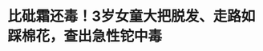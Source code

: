 <!DOCTYPE html>
<html lang="zh-CN">

<head>
    
<title>比砒霜还毒！3岁女童大把脱发、走路如踩棉花，查出急性铊中毒_腾讯新闻</title>
<meta name="keywords" content="铊中毒,脱发,中毒,砒霜,女童,湖南省职业病防治院,孩子,湖南">
<meta name="description" content="近日，刘女士3岁的女儿因不明原因眼神呆滞，无法正常行走。“孩子这一个月突然跳不起来，走路像踩棉花，头发大把大把掉……”刘女士描述。△女孩大把脱发当地医院怀疑孩子中毒，于是转诊至湖南省职业病防治院（南华大学附属职业病防治院）。经检测，血铊、尿铊值均远超标，确诊为急性铊中毒。湖南省职业病防治院中毒医学科...">
<meta name="author" content="腾讯网">
<meta name="copyright" content="Copyright 1998 - 2025 Tencent. All Rights Reserved">
<meta property="og:type" content="news" />

<meta property="og:title" content="比砒霜还毒！3岁女童大把脱发、走路如踩棉花，查出急性铊中毒_腾讯新闻" />
<meta property="og:description" content="近日，刘女士3岁的女儿因不明原因眼神呆滞，无法正常行走。“孩子这一个月突然跳不起来，走路像踩棉花，头发大把大把掉……”刘女士描述。△女孩大把脱发当地医院怀疑孩子中毒，于是转诊至湖南省职业病防治院（南华大学附属职业病防治院）。经检测，血铊、尿铊值均远超标，确诊为急性铊中毒。湖南省职业病防治院中毒医学科..." />
<meta property="og:url" content="https://news.qq.com/rain/a/20250508A07YIT00" />
<meta property="og:image" content="https://inews.gtimg.com/news_ls/OhR_v36thU5wvd4csMbzURjjVTOQ1PAdLeBUi_D-n03moAA_640330/0" />
<meta property="article:author" content="潇湘晨报" />
<meta property="article:published_time" content="2025-05-08 19:03:14" />
<meta property="category" content="health" />

<meta name="baidu-site-verification" content="jJeIJ5X7pP" />
    <meta charset="utf-8" />
<meta http-equiv="X-UA-Compatible" content="IE=Edge" />
<meta name="viewport" content="width=device-width, initial-scale=1, shrink-to-fit=no" />
<link rel="dns-prefetch" href="mat1.gtimg.com">
<link rel="dns-prefetch" href="i.news.qq.com">
<link rel="shortcut icon" href="https://mat1.gtimg.com/qqcdn/qqindex2021/favicon.ico">
<script nomodule="true" src="https://mat1.gtimg.com/qqcdn/qqindex2021/common-static/20240515201444/core3-37-1.min.js"></script>
<script>
  try {
    if (!window.IntersectionObserver) {
      var observerScript = document.createElement('script');
      observerScript.src = "https://mat1.gtimg.com/qqcdn/qqindex2021/common-static/20241024141058/intersection-observer-polyfill.js";
      document.head.appendChild(observerScript);
    }
  } catch (error) {}
</script>

<script>
  try {
    if (!Element.prototype.scrollTo) {
      var scrollScript = document.createElement('script');
      scrollScript.src = "https://mat1.gtimg.com/qqcdn/qqindex2021/common-static/20241025153001/scroll-behavior-polyfill.js";
      document.head.appendChild(scrollScript);
    }
  } catch (error) {}
</script>
<script>
  try {
    if ('scrollRestoration' in window.history) {
      window.history.scrollRestoration = 'manual';
    }
    window.isPcClient = Boolean(window.electron) && (
      window.navigator.userAgent.indexOf('pc-client') > 0 ||
      window.navigator.userAgent.indexOf('TencentNews') > 0
    );
  } catch {}
</script>
<script>
  try {
    if (window.isPcClient) {
      var bodyStyle = document.createElement('style');
      bodyStyle.innerText = 'body{ zoom: 0.95 }';
      document.head.appendChild(bodyStyle);
    }
  } catch {}
</script>
<script>
  window.DATA = {"url":"https://view.inews.qq.com/a/20250508A07YIT00","article_id":"20250508A07YIT00","article_type":"0","title":"比砒霜还毒！3岁女童大把脱发、走路如踩棉花，查出急性铊中毒","desc":"近日，刘女士3岁的女儿因不明原因眼神呆滞，无法正常行走。“孩子这一个月突然跳不起来，走路像踩棉花，头发大把大把掉……”刘女士描述。△女孩大把脱发当地医院怀疑孩子中毒，于是转诊至湖南省职业病防治院（南华大学附属职业病防治院）。经检测，血铊、尿铊值均远超标，确诊为急性铊中毒。湖南省职业病防治院中毒医学科...","iNewsRecommendLevel":1,"abstract":"近日，刘女士3岁的女儿因不明原因眼神呆滞，无法正常行走。“孩子这一个月突然跳不起来，走路像踩棉花，头发大把大把掉……”刘女士描述。△女孩大把脱发当地医院怀疑孩子中毒，于是转诊至湖南省职业病防治院（南华大学附属职业病防治院）。经检测，血铊、尿铊值均远超标，确诊为急性铊中毒。湖南省职业病防治院中毒医学科...","catalog1":"health","ad_channel_sign":"health","introduction":"","media":"潇湘晨报","media_id":"5002909","pubtime":"2025-05-08 19:03:14","comment_id":"8410311107","political":0,"cmsId":"20250508A07YIT00","cms_id":"20250508A07YIT00","closeAllAd":0,"closeAllFavorite":false,"originContent":{"directory":{"ai_list":null,"enable":2,"list":null},"text":"\u003cdiv class=\"rich_media_content\"\u003e\u003c!--NO_AD_ERROR_2--\u003e\u003c!--VIDEO_0--\u003e\u003cp type=\"desc\" style=\"color: rgb(136, 136, 136); font-size: 13px; line-height: 14px; margin-bottom: 22px; margin-top: 8px; text-align: center\"\u003e3岁女童突然脱发、眼神呆滞，查出铊中毒！专家：早发现早治疗可完全康复\u003c/p\u003e\u003cp\u003e近日，刘女士3岁的女儿因不明原因眼神呆滞，无法正常行走。“孩子这一个月突然跳不起来，走路像踩棉花，头发大把大把掉……”刘女士描述。\u003c/p\u003e\u003cp style=\"text-align: center\"\u003e\u003c!--IMG_0--\u003e\u003c/p\u003e\u003cp class=\"qqnews_image_desc\" style=\"color: #666; font-size: 14px; text-align: center\"\u003e△女孩大把脱发\u003c/p\u003e\u003cp\u003e当地医院怀疑孩子中毒，于是转诊至湖南省职业病防治院（南华大学附属职业病防治院）。经检测，血铊、尿铊值均远超标，确诊为急性铊中毒。\u003c/p\u003e\u003cp\u003e湖南省职业病防治院中毒医学科主任医师赖燕介绍，铊的元素符号是Tl，在元素周期表中与铅、汞同属“重金属家族”。1861年，英国化学家克鲁克斯通过\u003c!--SECURE_LINK_BEGIN_0--\u003e光谱仪\u003c!--SECURE_LINK_END_0--\u003e发现它时，被其翠绿色的火焰惊艳，以希腊语“θαλλός（thallos嫩芽）”命名。\u003c!--NO_AD_0--\u003e\u003c!--EOP_0--\u003e\u003c/p\u003e\u003c!--PARAGRAPH_0--\u003e\u003cp\u003e铊的物理特性是银白色金属，质地柔软如蜡，常温下暴露空气迅速氧化变灰。铊离子（Tl⁺）与人体必需的钾离子（K⁺）大小电荷相似，铊能够有效地模仿钾元素，取代身体各部位中的钾。中枢神经系统受到的影响最为显著。\u003c!--NO_AD_1--\u003e\u003c!--EOP_1--\u003e\u003c/p\u003e\u003c!--PARAGRAPH_1--\u003e\u003cp\u003e铊的成人致死量仅10～15 mg/kg，毒性高于砒霜。\u003c/p\u003e\u003cp\u003e生活中我们会接触铊吗？赖燕介绍，有这些途径会让人们接触到这一剧毒物质：误食被污染的食物或水。例如误食矿区附近的野菜（如荠菜、灰灰菜、蕨菜等容易富集铊）、被污染的井水、河水（工业废水排放可能导致铊污染）等。另外，职业或工业接触。在高温加工铊盐的生产环境中，毫无防护设备的条件下徒手作业，大量吸入含铊蒸汽。此外，人为投毒也是接触方式的一种——因其无色无味，容易被混入食物中。\u003c!--NO_AD_2--\u003e\u003c!--EOP_2--\u003e\u003c/p\u003e\u003c!--PARAGRAPH_2--\u003e\u003cp\u003e铊中毒48小时内被称为潜伏期，会有恶心、呕吐，腹胀、腹痛，便秘以及少见的腹泻，通常在摄入毒物数小时内发生，也可发生心动过速、\u003c!--VERTICAL_CARD_BEGIN_0--\u003e高血压\u003c!--VERTICAL_CARD_END_0--\u003e和胸痛。2天到2周为进展期，四肢如“万针穿刺”、肌肉无力，常被当作吉兰-巴雷综合征；突发脱发（毛囊坏死）是典型标志；手掌和足底红斑样改变，色素沉着过度伴\u003c!--VERTICAL_CARD_BEGIN_1--\u003e湿疹\u003c!--VERTICAL_CARD_END_1--\u003e样皮肤改变；部分病例发生急性肾损伤、肝毒性、贫血等。2-3周后为晚期，视神经萎缩伴视力丧失、运动障碍、言语障碍、智力异常、记忆障碍、焦虑及抑郁等。\u003c/p\u003e\u003cp style=\"text-align: center\"\u003e\u003c!--IMG_1--\u003e\u003c/p\u003e\u003cp class=\"qqnews_image_desc\" style=\"color: #666; font-size: 14px; text-align: center\"\u003e△铊中毒患者“米氏纹”特征\u003c/p\u003e\u003cp style=\"text-align: justify\"\u003e据悉，湖南省职防院已诊治过多例铊中毒患者，全部痊愈出院。“铊中毒”治疗并不困难，早期发现、早期治疗，急性铊中毒患者可完全康复；但重度中毒者病死率高，也可遗留不同程度后遗症。死亡原因与延迟诊断、漏诊、误诊和误治密切相关。\u003c!--NO_AD_3--\u003e\u003c!--EOP_3--\u003e\u003c/p\u003e\u003c!--PARAGRAPH_3--\u003e\u003cp style=\"text-align: justify\"\u003e血、尿中铊含量明显增高是诊断急性铊中毒的“金指标”。（血铊\u0026gt;100 µg/L、尿铊\u0026gt;200 µg/L具有诊断意义）。重度铊中毒患者建议使用血液净化，能显著提高体内铊的清除率。\u003c/p\u003e\u003cp\u003e潇湘晨报记者任弯湾 通讯员杨翊梅\u003c/p\u003e\u003cp\u003e报料、维权通道：应用市场下载“晨视频”客户端，搜索“报料”一键直达；或微信添加报料客服：cspxxcb；或拨打热线0731-85571188。如需内容合作，请拨打政企服务专席19176699651。\u003c!--NO_AD_4--\u003e\u003c!--EOP_4--\u003e\u003c/p\u003e\u003c!--PARAGRAPH_4--\u003e\u003cdiv powered-by=\"qqnews_ex-editor\"\u003e\u003c/div\u003e\u003cstyle\u003e.rich_media_content{--news-tabel-th-night-color: #444444;--news-font-day-color: #333;--news-font-night-color: #d9d9d9;--news-bottom-distance: 22px}.rich_media_content p:not([data-exeditor-arbitrary-box=image-box]){letter-spacing:.5px;line-height:30px;margin-bottom:var(--news-bottom-distance);word-wrap:break-word}.rich_media_content{color:var(--news-font-day-color);font-size:18px}@media(prefers-color-scheme:dark){body:not([data-weui-theme=light]):not([dark-mode-disable=true]) .rich_media_content p:not([data-exeditor-arbitrary-box=image-box]){letter-spacing:.5px;line-height:30px;margin-bottom:var(--news-bottom-distance);word-wrap:break-word}body:not([data-weui-theme=light]):not([dark-mode-disable=true]) .rich_media_content{color:var(--news-font-night-color)}}.data_color_scheme_dark .rich_media_content p:not([data-exeditor-arbitrary-box=image-box]){letter-spacing:.5px;line-height:30px;margin-bottom:var(--news-bottom-distance);word-wrap:break-word}.data_color_scheme_dark .rich_media_content{color:var(--news-font-night-color)}.data_color_scheme_dark .rich_media_content{font-size:18px}.rich_media_content p[data-exeditor-arbitrary-box=image-box]{margin-bottom:11px}.rich_media_content\u003ediv:not(.qnt-video),.rich_media_content\u003esection{margin-bottom:var(--news-bottom-distance)}.rich_media_content hr{margin-bottom:var(--news-bottom-distance)}.rich_media_content .link_list{margin:0;margin-top:20px;min-height:0!important}.rich_media_content blockquote{background:#f9f9f9;border-left:6px solid #ccc;margin:1.5em 10px;padding:.5em 10px}.rich_media_content blockquote p{margin-bottom:0!important}.data_color_scheme_dark .rich_media_content blockquote{background:#323232}@media(prefers-color-scheme:dark){body:not([data-weui-theme=light]):not([dark-mode-disable=true]) .rich_media_content blockquote{background:#323232}}.rich_media_content ol[data-ex-list]{--ol-start: 1;--ol-list-style-type: decimal;list-style-type:none;counter-reset:olCounter calc(var(--ol-start,1) - 1);position:relative}.rich_media_content ol[data-ex-list]\u003eli\u003e:first-child::before{content:counter(olCounter,var(--ol-list-style-type)) '. ';counter-increment:olCounter;font-variant-numeric:tabular-nums;display:inline-block}.rich_media_content ul[data-ex-list]{--ul-list-style-type: circle;list-style-type:none;position:relative}.rich_media_content ul[data-ex-list].nonUnicode-list-style-type\u003eli\u003e:first-child::before{content:var(--ul-list-style-type) ' ';font-variant-numeric:tabular-nums;display:inline-block;transform:scale(0.5)}.rich_media_content ul[data-ex-list].unicode-list-style-type\u003eli\u003e:first-child::before{content:var(--ul-list-style-type) ' ';font-variant-numeric:tabular-nums;display:inline-block;transform:scale(0.8)}.rich_media_content ol:not([data-ex-list]){padding-left:revert}.rich_media_content ul:not([data-ex-list]){padding-left:revert}.rich_media_content table{display:table;border-collapse:collapse;margin-bottom:var(--news-bottom-distance)}.rich_media_content table th,.rich_media_content table td{word-wrap:break-word;border:1px solid #ddd;white-space:nowrap;padding:2px 5px}.rich_media_content table th{font-weight:700;background-color:#f0f0f0;text-align:left}.rich_media_content table p{margin-bottom:0!important}.data_color_scheme_dark .rich_media_content table th{background:var(--news-tabel-th-night-color)}@media(prefers-color-scheme:dark){body:not([data-weui-theme=light]):not([dark-mode-disable=true]) .rich_media_content table th{background:var(--news-tabel-th-night-color)}}.rich_media_content .qqnews_image_desc,.rich_media_content p[type=om-image-desc]{line-height:20px!important;text-align:center!important;font-size:14px!important;color:#666!important}.rich_media_content div[data-exeditor-arbitrary-box=wrap]:not([data-exeditor-arbitrary-box-special-style]){max-width:100%}.rich_media_content .qqnews-content{--wmfont: 0;--wmcolor: transparent;font-size:var(--wmfont);color:var(--wmcolor);line-height:var(--wmfont)!important;margin-bottom:var(--wmfont)!important}.rich_media_content .qqnews_sign_emphasis{background:#f7f7f7}.rich_media_content .qqnews_sign_emphasis ol{word-wrap:break-word;border:none;color:#5c5c5c;line-height:28px;list-style:none;margin:14px 0 6px;padding:16px 15px 4px}.rich_media_content .qqnews_sign_emphasis p{margin-bottom:12px!important}.rich_media_content .qqnews_sign_emphasis ol\u003eli\u003ep{padding-left:30px}.rich_media_content .qqnews_sign_emphasis ol\u003eli{list-style:none}.rich_media_content .qqnews_sign_emphasis ol\u003eli\u003ep:first-child::before{margin-left:-30px;content:counter(olCounter,decimal) ''!important;counter-increment:olCounter!important;font-variant-numeric:tabular-nums!important;background:#37f;border-radius:2px;color:#fff;font-size:15px;font-style:normal;text-align:center;line-height:18px;width:18px;height:18px;margin-right:12px;position:relative;top:-1px}.data_color_scheme_dark .rich_media_content .qqnews_sign_emphasis{background:#262626}.data_color_scheme_dark .rich_media_content .qqnews_sign_emphasis ol\u003eli\u003ep{color:#a9a9a9}@media(prefers-color-scheme:dark){body:not([data-weui-theme=light]):not([dark-mode-disable=true]) .rich_media_content .qqnews_sign_emphasis{background:#262626}body:not([data-weui-theme=light]):not([dark-mode-disable=true]) .rich_media_content .qqnews_sign_emphasis ol\u003eli\u003ep{color:#a9a9a9}}.rich_media_content h1,.rich_media_content h2,.rich_media_content h3,.rich_media_content h4,.rich_media_content h5,.rich_media_content h6{margin-bottom:var(--news-bottom-distance);font-weight:700}.rich_media_content h1{font-size:20px}.rich_media_content h2,.rich_media_content h3{font-size:19px}.rich_media_content h4,.rich_media_content h5,.rich_media_content h6{font-size:18px}.rich_media_content li:empty{display:none}.rich_media_content ul,.rich_media_content ol{margin-bottom:var(--news-bottom-distance)}.rich_media_content div\u003ep:only-child{margin-bottom:0!important}.rich_media_content .cms-cke-widget-title-wrap p{margin-bottom:0!important}\u003c/style\u003e\u003c/div\u003e","version":"v2"},"originAttribute":{"IMG_0":{"bigOrigUrl":"https://inews.gtimg.com/om_bt/OKcB49o6e4HXgjkTGkG8fAUcDq1L0HzsLrPQfXdHM2gZUAA/0","compressUrl":"https://inews.gtimg.com/om_bt/OKcB49o6e4HXgjkTGkG8fAUcDq1L0HzsLrPQfXdHM2gZUAA/641","desc":"","fullPic":"1","height":846,"imgurl0":"https://inews.gtimg.com/om_bt/OKcB49o6e4HXgjkTGkG8fAUcDq1L0HzsLrPQfXdHM2gZUAA/0","imgurl1000":"https://inews.gtimg.com/om_bt/OKcB49o6e4HXgjkTGkG8fAUcDq1L0HzsLrPQfXdHM2gZUAA/1000","islong":0,"origUrl":"https://inews.gtimg.com/om_bt/OKcB49o6e4HXgjkTGkG8fAUcDq1L0HzsLrPQfXdHM2gZUAA/1000","size":1460,"style":"display: inline-block; max-width: 100%; width: 911px","thumb":"https://inews.gtimg.com/om_bt/OKcB49o6e4HXgjkTGkG8fAUcDq1L0HzsLrPQfXdHM2gZUAA_181x181s/0","url":"https://inews.gtimg.com/om_bt/OKcB49o6e4HXgjkTGkG8fAUcDq1L0HzsLrPQfXdHM2gZUAA/641","width":641},"IMG_1":{"bigOrigUrl":"https://inews.gtimg.com/om_bt/OCxNAes_xgYcoW2vdJXzW44ExNMooy5rvSEFARr0cqw_EAA/0","compressUrl":"https://inews.gtimg.com/om_bt/OCxNAes_xgYcoW2vdJXzW44ExNMooy5rvSEFARr0cqw_EAA/641","desc":"","fullPic":"1","height":704,"imgurl0":"https://inews.gtimg.com/om_bt/OCxNAes_xgYcoW2vdJXzW44ExNMooy5rvSEFARr0cqw_EAA/0","imgurl1000":"https://inews.gtimg.com/om_bt/OCxNAes_xgYcoW2vdJXzW44ExNMooy5rvSEFARr0cqw_EAA/1000","islong":0,"origUrl":"https://inews.gtimg.com/om_bt/OCxNAes_xgYcoW2vdJXzW44ExNMooy5rvSEFARr0cqw_EAA/641","size":340,"style":"display: inline-block; max-width: 100%; width: 728px","thumb":"https://inews.gtimg.com/om_bt/OCxNAes_xgYcoW2vdJXzW44ExNMooy5rvSEFARr0cqw_EAA_181x181s/0","url":"https://inews.gtimg.com/om_bt/OCxNAes_xgYcoW2vdJXzW44ExNMooy5rvSEFARr0cqw_EAA/641","width":641},"VERTICAL_CARD_BEGIN_0":{"a_version":"21_android_7.4.57","desc":"高血压","detail_url":"qqnews://article_9528?act=ai_chat\u0026vertical_card_type=ai\u0026vertical_card_desc=%E9%AB%98%E8%A1%80%E5%8E%8B\u0026a_version=21_android_7.4.57\u0026i_version=11.0_qqnews_7.4.70","i_version":"11.0_qqnews_7.4.70","previous_context":"铊蒸汽。此外，人为投毒也是接触方式的一种——因其无色无味，容易被混入食物中。铊中毒48小时内被称为潜伏期，会有恶心、呕吐，腹胀、腹痛，便秘以及少见的腹泻，通常在摄入毒物数小时内发生，也可发生心动过速、","subsequent_context":"和胸痛。2天到2周为进展期，四肢如“万针穿刺”、肌肉无力，常被当作吉兰-巴雷综合征；突发脱发（毛囊坏死）是典型标志；手掌和足底红斑样改变，色素沉着过度伴湿疹样皮肤改变；部分病例发生急性肾损伤、肝毒性、","type":"ai","url":"qqnews://article_9528?act=ai_chat\u0026vertical_card_type=ai\u0026vertical_card_desc=%E9%AB%98%E8%A1%80%E5%8E%8B\u0026jumpinfo=%7B%22scene%22%3A%22algo_scribe_words%22%2C%22sentence%22%3A%22%E9%AB%98%E8%A1%80%E5%8E%8B%22%2C%22sentenceContext%22%3A%22%E9%93%8A%E8%92%B8%E6%B1%BD%E3%80%82%E6%AD%A4%E5%A4%96%EF%BC%8C%E4%BA%BA%E4%B8%BA%E6%8A%95%E6%AF%92%E4%B9%9F%E6%98%AF%E6%8E%A5%E8%A7%A6%E6%96%B9%E5%BC%8F%E7%9A%84%E4%B8%80%E7%A7%8D%E2%80%94%E2%80%94%E5%9B%A0%E5%85%B6%E6%97%A0%E8%89%B2%E6%97%A0%E5%91%B3%EF%BC%8C%E5%AE%B9%E6%98%93%E8%A2%AB%E6%B7%B7%E5%85%A5%E9%A3%9F%E7%89%A9%E4%B8%AD%E3%80%82%E9%93%8A%E4%B8%AD%E6%AF%9248%E5%B0%8F%E6%97%B6%E5%86%85%E8%A2%AB%E7%A7%B0%E4%B8%BA%E6%BD%9C%E4%BC%8F%E6%9C%9F%EF%BC%8C%E4%BC%9A%E6%9C%89%E6%81%B6%E5%BF%83%E3%80%81%E5%91%95%E5%90%90%EF%BC%8C%E8%85%B9%E8%83%80%E3%80%81%E8%85%B9%E7%97%9B%EF%BC%8C%E4%BE%BF%E7%A7%98%E4%BB%A5%E5%8F%8A%E5%B0%91%E8%A7%81%E7%9A%84%E8%85%B9%E6%B3%BB%EF%BC%8C%E9%80%9A%E5%B8%B8%E5%9C%A8%E6%91%84%E5%85%A5%E6%AF%92%E7%89%A9%E6%95%B0%E5%B0%8F%E6%97%B6%E5%86%85%E5%8F%91%E7%94%9F%EF%BC%8C%E4%B9%9F%E5%8F%AF%E5%8F%91%E7%94%9F%E5%BF%83%E5%8A%A8%E8%BF%87%E9%80%9F%E3%80%81%7B%E9%AB%98%E8%A1%80%E5%8E%8B%7D%E5%92%8C%E8%83%B8%E7%97%9B%E3%80%822%E5%A4%A9%E5%88%B02%E5%91%A8%E4%B8%BA%E8%BF%9B%E5%B1%95%E6%9C%9F%EF%BC%8C%E5%9B%9B%E8%82%A2%E5%A6%82%E2%80%9C%E4%B8%87%E9%92%88%E7%A9%BF%E5%88%BA%E2%80%9D%E3%80%81%E8%82%8C%E8%82%89%E6%97%A0%E5%8A%9B%EF%BC%8C%E5%B8%B8%E8%A2%AB%E5%BD%93%E4%BD%9C%E5%90%89%E5%85%B0-%E5%B7%B4%E9%9B%B7%E7%BB%BC%E5%90%88%E5%BE%81%EF%BC%9B%E7%AA%81%E5%8F%91%E8%84%B1%E5%8F%91%EF%BC%88%E6%AF%9B%E5%9B%8A%E5%9D%8F%E6%AD%BB%EF%BC%89%E6%98%AF%E5%85%B8%E5%9E%8B%E6%A0%87%E5%BF%97%EF%BC%9B%E6%89%8B%E6%8E%8C%E5%92%8C%E8%B6%B3%E5%BA%95%E7%BA%A2%E6%96%91%E6%A0%B7%E6%94%B9%E5%8F%98%EF%BC%8C%E8%89%B2%E7%B4%A0%E6%B2%89%E7%9D%80%E8%BF%87%E5%BA%A6%E4%BC%B4%E6%B9%BF%E7%96%B9%E6%A0%B7%E7%9A%AE%E8%82%A4%E6%94%B9%E5%8F%98%EF%BC%9B%E9%83%A8%E5%88%86%E7%97%85%E4%BE%8B%E5%8F%91%E7%94%9F%E6%80%A5%E6%80%A7%E8%82%BE%E6%8D%9F%E4%BC%A4%E3%80%81%E8%82%9D%E6%AF%92%E6%80%A7%E3%80%81%22%2C%22source%22%3A%22article_sharepage_scribewords%22%7D","urls":{"qqcom":{"pc_url":"qqnews://article_9528?act=ai_chat\u0026vertical_card_type=ai\u0026vertical_card_desc=%E9%AB%98%E8%A1%80%E5%8E%8B\u0026jumpinfo=%7B%22scene%22%3A%22algo_scribe_words%22%2C%22sentence%22%3A%22%E9%AB%98%E8%A1%80%E5%8E%8B%22%2C%22sentenceContext%22%3A%22%E9%93%8A%E8%92%B8%E6%B1%BD%E3%80%82%E6%AD%A4%E5%A4%96%EF%BC%8C%E4%BA%BA%E4%B8%BA%E6%8A%95%E6%AF%92%E4%B9%9F%E6%98%AF%E6%8E%A5%E8%A7%A6%E6%96%B9%E5%BC%8F%E7%9A%84%E4%B8%80%E7%A7%8D%E2%80%94%E2%80%94%E5%9B%A0%E5%85%B6%E6%97%A0%E8%89%B2%E6%97%A0%E5%91%B3%EF%BC%8C%E5%AE%B9%E6%98%93%E8%A2%AB%E6%B7%B7%E5%85%A5%E9%A3%9F%E7%89%A9%E4%B8%AD%E3%80%82%E9%93%8A%E4%B8%AD%E6%AF%9248%E5%B0%8F%E6%97%B6%E5%86%85%E8%A2%AB%E7%A7%B0%E4%B8%BA%E6%BD%9C%E4%BC%8F%E6%9C%9F%EF%BC%8C%E4%BC%9A%E6%9C%89%E6%81%B6%E5%BF%83%E3%80%81%E5%91%95%E5%90%90%EF%BC%8C%E8%85%B9%E8%83%80%E3%80%81%E8%85%B9%E7%97%9B%EF%BC%8C%E4%BE%BF%E7%A7%98%E4%BB%A5%E5%8F%8A%E5%B0%91%E8%A7%81%E7%9A%84%E8%85%B9%E6%B3%BB%EF%BC%8C%E9%80%9A%E5%B8%B8%E5%9C%A8%E6%91%84%E5%85%A5%E6%AF%92%E7%89%A9%E6%95%B0%E5%B0%8F%E6%97%B6%E5%86%85%E5%8F%91%E7%94%9F%EF%BC%8C%E4%B9%9F%E5%8F%AF%E5%8F%91%E7%94%9F%E5%BF%83%E5%8A%A8%E8%BF%87%E9%80%9F%E3%80%81%7B%E9%AB%98%E8%A1%80%E5%8E%8B%7D%E5%92%8C%E8%83%B8%E7%97%9B%E3%80%822%E5%A4%A9%E5%88%B02%E5%91%A8%E4%B8%BA%E8%BF%9B%E5%B1%95%E6%9C%9F%EF%BC%8C%E5%9B%9B%E8%82%A2%E5%A6%82%E2%80%9C%E4%B8%87%E9%92%88%E7%A9%BF%E5%88%BA%E2%80%9D%E3%80%81%E8%82%8C%E8%82%89%E6%97%A0%E5%8A%9B%EF%BC%8C%E5%B8%B8%E8%A2%AB%E5%BD%93%E4%BD%9C%E5%90%89%E5%85%B0-%E5%B7%B4%E9%9B%B7%E7%BB%BC%E5%90%88%E5%BE%81%EF%BC%9B%E7%AA%81%E5%8F%91%E8%84%B1%E5%8F%91%EF%BC%88%E6%AF%9B%E5%9B%8A%E5%9D%8F%E6%AD%BB%EF%BC%89%E6%98%AF%E5%85%B8%E5%9E%8B%E6%A0%87%E5%BF%97%EF%BC%9B%E6%89%8B%E6%8E%8C%E5%92%8C%E8%B6%B3%E5%BA%95%E7%BA%A2%E6%96%91%E6%A0%B7%E6%94%B9%E5%8F%98%EF%BC%8C%E8%89%B2%E7%B4%A0%E6%B2%89%E7%9D%80%E8%BF%87%E5%BA%A6%E4%BC%B4%E6%B9%BF%E7%96%B9%E6%A0%B7%E7%9A%AE%E8%82%A4%E6%94%B9%E5%8F%98%EF%BC%9B%E9%83%A8%E5%88%86%E7%97%85%E4%BE%8B%E5%8F%91%E7%94%9F%E6%80%A5%E6%80%A7%E8%82%BE%E6%8D%9F%E4%BC%A4%E3%80%81%E8%82%9D%E6%AF%92%E6%80%A7%E3%80%81%22%2C%22source%22%3A%22article_sharepage_scribewords%22%7D"},"web":{"h5_url":"qqnews://article_9528?act=ai_chat\u0026vertical_card_type=ai\u0026vertical_card_desc=%E9%AB%98%E8%A1%80%E5%8E%8B\u0026jumpinfo=%7B%22scene%22%3A%22algo_scribe_words%22%2C%22sentence%22%3A%22%E9%AB%98%E8%A1%80%E5%8E%8B%22%2C%22sentenceContext%22%3A%22%E9%93%8A%E8%92%B8%E6%B1%BD%E3%80%82%E6%AD%A4%E5%A4%96%EF%BC%8C%E4%BA%BA%E4%B8%BA%E6%8A%95%E6%AF%92%E4%B9%9F%E6%98%AF%E6%8E%A5%E8%A7%A6%E6%96%B9%E5%BC%8F%E7%9A%84%E4%B8%80%E7%A7%8D%E2%80%94%E2%80%94%E5%9B%A0%E5%85%B6%E6%97%A0%E8%89%B2%E6%97%A0%E5%91%B3%EF%BC%8C%E5%AE%B9%E6%98%93%E8%A2%AB%E6%B7%B7%E5%85%A5%E9%A3%9F%E7%89%A9%E4%B8%AD%E3%80%82%E9%93%8A%E4%B8%AD%E6%AF%9248%E5%B0%8F%E6%97%B6%E5%86%85%E8%A2%AB%E7%A7%B0%E4%B8%BA%E6%BD%9C%E4%BC%8F%E6%9C%9F%EF%BC%8C%E4%BC%9A%E6%9C%89%E6%81%B6%E5%BF%83%E3%80%81%E5%91%95%E5%90%90%EF%BC%8C%E8%85%B9%E8%83%80%E3%80%81%E8%85%B9%E7%97%9B%EF%BC%8C%E4%BE%BF%E7%A7%98%E4%BB%A5%E5%8F%8A%E5%B0%91%E8%A7%81%E7%9A%84%E8%85%B9%E6%B3%BB%EF%BC%8C%E9%80%9A%E5%B8%B8%E5%9C%A8%E6%91%84%E5%85%A5%E6%AF%92%E7%89%A9%E6%95%B0%E5%B0%8F%E6%97%B6%E5%86%85%E5%8F%91%E7%94%9F%EF%BC%8C%E4%B9%9F%E5%8F%AF%E5%8F%91%E7%94%9F%E5%BF%83%E5%8A%A8%E8%BF%87%E9%80%9F%E3%80%81%7B%E9%AB%98%E8%A1%80%E5%8E%8B%7D%E5%92%8C%E8%83%B8%E7%97%9B%E3%80%822%E5%A4%A9%E5%88%B02%E5%91%A8%E4%B8%BA%E8%BF%9B%E5%B1%95%E6%9C%9F%EF%BC%8C%E5%9B%9B%E8%82%A2%E5%A6%82%E2%80%9C%E4%B8%87%E9%92%88%E7%A9%BF%E5%88%BA%E2%80%9D%E3%80%81%E8%82%8C%E8%82%89%E6%97%A0%E5%8A%9B%EF%BC%8C%E5%B8%B8%E8%A2%AB%E5%BD%93%E4%BD%9C%E5%90%89%E5%85%B0-%E5%B7%B4%E9%9B%B7%E7%BB%BC%E5%90%88%E5%BE%81%EF%BC%9B%E7%AA%81%E5%8F%91%E8%84%B1%E5%8F%91%EF%BC%88%E6%AF%9B%E5%9B%8A%E5%9D%8F%E6%AD%BB%EF%BC%89%E6%98%AF%E5%85%B8%E5%9E%8B%E6%A0%87%E5%BF%97%EF%BC%9B%E6%89%8B%E6%8E%8C%E5%92%8C%E8%B6%B3%E5%BA%95%E7%BA%A2%E6%96%91%E6%A0%B7%E6%94%B9%E5%8F%98%EF%BC%8C%E8%89%B2%E7%B4%A0%E6%B2%89%E7%9D%80%E8%BF%87%E5%BA%A6%E4%BC%B4%E6%B9%BF%E7%96%B9%E6%A0%B7%E7%9A%AE%E8%82%A4%E6%94%B9%E5%8F%98%EF%BC%9B%E9%83%A8%E5%88%86%E7%97%85%E4%BE%8B%E5%8F%91%E7%94%9F%E6%80%A5%E6%80%A7%E8%82%BE%E6%8D%9F%E4%BC%A4%E3%80%81%E8%82%9D%E6%AF%92%E6%80%A7%E3%80%81%22%2C%22source%22%3A%22article_sharepage_scribewords%22%7D"}}},"VERTICAL_CARD_BEGIN_1":{"a_version":"21_android_7.4.57","desc":"湿疹","detail_url":"qqnews://article_9528?act=ai_chat\u0026vertical_card_type=ai\u0026vertical_card_desc=%E6%B9%BF%E7%96%B9\u0026a_version=21_android_7.4.57\u0026i_version=11.0_qqnews_7.4.70","i_version":"11.0_qqnews_7.4.70","previous_context":"在摄入毒物数小时内发生，也可发生心动过速、高血压和胸痛。2天到2周为进展期，四肢如“万针穿刺”、肌肉无力，常被当作吉兰-巴雷综合征；突发脱发（毛囊坏死）是典型标志；手掌和足底红斑样改变，色素沉着过度伴","subsequent_context":"样皮肤改变；部分病例发生急性肾损伤、肝毒性、贫血等。2-3周后为晚期，视神经萎缩伴视力丧失、运动障碍、言语障碍、智力异常、记忆障碍、焦虑及抑郁等。△铊中毒患者“米氏纹”特征据悉，湖南省职防院已诊治过多","type":"ai","url":"qqnews://article_9528?act=ai_chat\u0026vertical_card_type=ai\u0026vertical_card_desc=%E6%B9%BF%E7%96%B9\u0026jumpinfo=%7B%22scene%22%3A%22algo_scribe_words%22%2C%22sentence%22%3A%22%E6%B9%BF%E7%96%B9%22%2C%22sentenceContext%22%3A%22%E5%9C%A8%E6%91%84%E5%85%A5%E6%AF%92%E7%89%A9%E6%95%B0%E5%B0%8F%E6%97%B6%E5%86%85%E5%8F%91%E7%94%9F%EF%BC%8C%E4%B9%9F%E5%8F%AF%E5%8F%91%E7%94%9F%E5%BF%83%E5%8A%A8%E8%BF%87%E9%80%9F%E3%80%81%E9%AB%98%E8%A1%80%E5%8E%8B%E5%92%8C%E8%83%B8%E7%97%9B%E3%80%822%E5%A4%A9%E5%88%B02%E5%91%A8%E4%B8%BA%E8%BF%9B%E5%B1%95%E6%9C%9F%EF%BC%8C%E5%9B%9B%E8%82%A2%E5%A6%82%E2%80%9C%E4%B8%87%E9%92%88%E7%A9%BF%E5%88%BA%E2%80%9D%E3%80%81%E8%82%8C%E8%82%89%E6%97%A0%E5%8A%9B%EF%BC%8C%E5%B8%B8%E8%A2%AB%E5%BD%93%E4%BD%9C%E5%90%89%E5%85%B0-%E5%B7%B4%E9%9B%B7%E7%BB%BC%E5%90%88%E5%BE%81%EF%BC%9B%E7%AA%81%E5%8F%91%E8%84%B1%E5%8F%91%EF%BC%88%E6%AF%9B%E5%9B%8A%E5%9D%8F%E6%AD%BB%EF%BC%89%E6%98%AF%E5%85%B8%E5%9E%8B%E6%A0%87%E5%BF%97%EF%BC%9B%E6%89%8B%E6%8E%8C%E5%92%8C%E8%B6%B3%E5%BA%95%E7%BA%A2%E6%96%91%E6%A0%B7%E6%94%B9%E5%8F%98%EF%BC%8C%E8%89%B2%E7%B4%A0%E6%B2%89%E7%9D%80%E8%BF%87%E5%BA%A6%E4%BC%B4%7B%E6%B9%BF%E7%96%B9%7D%E6%A0%B7%E7%9A%AE%E8%82%A4%E6%94%B9%E5%8F%98%EF%BC%9B%E9%83%A8%E5%88%86%E7%97%85%E4%BE%8B%E5%8F%91%E7%94%9F%E6%80%A5%E6%80%A7%E8%82%BE%E6%8D%9F%E4%BC%A4%E3%80%81%E8%82%9D%E6%AF%92%E6%80%A7%E3%80%81%E8%B4%AB%E8%A1%80%E7%AD%89%E3%80%822-3%E5%91%A8%E5%90%8E%E4%B8%BA%E6%99%9A%E6%9C%9F%EF%BC%8C%E8%A7%86%E7%A5%9E%E7%BB%8F%E8%90%8E%E7%BC%A9%E4%BC%B4%E8%A7%86%E5%8A%9B%E4%B8%A7%E5%A4%B1%E3%80%81%E8%BF%90%E5%8A%A8%E9%9A%9C%E7%A2%8D%E3%80%81%E8%A8%80%E8%AF%AD%E9%9A%9C%E7%A2%8D%E3%80%81%E6%99%BA%E5%8A%9B%E5%BC%82%E5%B8%B8%E3%80%81%E8%AE%B0%E5%BF%86%E9%9A%9C%E7%A2%8D%E3%80%81%E7%84%A6%E8%99%91%E5%8F%8A%E6%8A%91%E9%83%81%E7%AD%89%E3%80%82%E2%96%B3%E9%93%8A%E4%B8%AD%E6%AF%92%E6%82%A3%E8%80%85%E2%80%9C%E7%B1%B3%E6%B0%8F%E7%BA%B9%E2%80%9D%E7%89%B9%E5%BE%81%E6%8D%AE%E6%82%89%EF%BC%8C%E6%B9%96%E5%8D%97%E7%9C%81%E8%81%8C%E9%98%B2%E9%99%A2%E5%B7%B2%E8%AF%8A%E6%B2%BB%E8%BF%87%E5%A4%9A%22%2C%22source%22%3A%22article_sharepage_scribewords%22%7D","urls":{"qqcom":{"pc_url":"qqnews://article_9528?act=ai_chat\u0026vertical_card_type=ai\u0026vertical_card_desc=%E6%B9%BF%E7%96%B9\u0026jumpinfo=%7B%22scene%22%3A%22algo_scribe_words%22%2C%22sentence%22%3A%22%E6%B9%BF%E7%96%B9%22%2C%22sentenceContext%22%3A%22%E5%9C%A8%E6%91%84%E5%85%A5%E6%AF%92%E7%89%A9%E6%95%B0%E5%B0%8F%E6%97%B6%E5%86%85%E5%8F%91%E7%94%9F%EF%BC%8C%E4%B9%9F%E5%8F%AF%E5%8F%91%E7%94%9F%E5%BF%83%E5%8A%A8%E8%BF%87%E9%80%9F%E3%80%81%E9%AB%98%E8%A1%80%E5%8E%8B%E5%92%8C%E8%83%B8%E7%97%9B%E3%80%822%E5%A4%A9%E5%88%B02%E5%91%A8%E4%B8%BA%E8%BF%9B%E5%B1%95%E6%9C%9F%EF%BC%8C%E5%9B%9B%E8%82%A2%E5%A6%82%E2%80%9C%E4%B8%87%E9%92%88%E7%A9%BF%E5%88%BA%E2%80%9D%E3%80%81%E8%82%8C%E8%82%89%E6%97%A0%E5%8A%9B%EF%BC%8C%E5%B8%B8%E8%A2%AB%E5%BD%93%E4%BD%9C%E5%90%89%E5%85%B0-%E5%B7%B4%E9%9B%B7%E7%BB%BC%E5%90%88%E5%BE%81%EF%BC%9B%E7%AA%81%E5%8F%91%E8%84%B1%E5%8F%91%EF%BC%88%E6%AF%9B%E5%9B%8A%E5%9D%8F%E6%AD%BB%EF%BC%89%E6%98%AF%E5%85%B8%E5%9E%8B%E6%A0%87%E5%BF%97%EF%BC%9B%E6%89%8B%E6%8E%8C%E5%92%8C%E8%B6%B3%E5%BA%95%E7%BA%A2%E6%96%91%E6%A0%B7%E6%94%B9%E5%8F%98%EF%BC%8C%E8%89%B2%E7%B4%A0%E6%B2%89%E7%9D%80%E8%BF%87%E5%BA%A6%E4%BC%B4%7B%E6%B9%BF%E7%96%B9%7D%E6%A0%B7%E7%9A%AE%E8%82%A4%E6%94%B9%E5%8F%98%EF%BC%9B%E9%83%A8%E5%88%86%E7%97%85%E4%BE%8B%E5%8F%91%E7%94%9F%E6%80%A5%E6%80%A7%E8%82%BE%E6%8D%9F%E4%BC%A4%E3%80%81%E8%82%9D%E6%AF%92%E6%80%A7%E3%80%81%E8%B4%AB%E8%A1%80%E7%AD%89%E3%80%822-3%E5%91%A8%E5%90%8E%E4%B8%BA%E6%99%9A%E6%9C%9F%EF%BC%8C%E8%A7%86%E7%A5%9E%E7%BB%8F%E8%90%8E%E7%BC%A9%E4%BC%B4%E8%A7%86%E5%8A%9B%E4%B8%A7%E5%A4%B1%E3%80%81%E8%BF%90%E5%8A%A8%E9%9A%9C%E7%A2%8D%E3%80%81%E8%A8%80%E8%AF%AD%E9%9A%9C%E7%A2%8D%E3%80%81%E6%99%BA%E5%8A%9B%E5%BC%82%E5%B8%B8%E3%80%81%E8%AE%B0%E5%BF%86%E9%9A%9C%E7%A2%8D%E3%80%81%E7%84%A6%E8%99%91%E5%8F%8A%E6%8A%91%E9%83%81%E7%AD%89%E3%80%82%E2%96%B3%E9%93%8A%E4%B8%AD%E6%AF%92%E6%82%A3%E8%80%85%E2%80%9C%E7%B1%B3%E6%B0%8F%E7%BA%B9%E2%80%9D%E7%89%B9%E5%BE%81%E6%8D%AE%E6%82%89%EF%BC%8C%E6%B9%96%E5%8D%97%E7%9C%81%E8%81%8C%E9%98%B2%E9%99%A2%E5%B7%B2%E8%AF%8A%E6%B2%BB%E8%BF%87%E5%A4%9A%22%2C%22source%22%3A%22article_sharepage_scribewords%22%7D"},"web":{"h5_url":"qqnews://article_9528?act=ai_chat\u0026vertical_card_type=ai\u0026vertical_card_desc=%E6%B9%BF%E7%96%B9\u0026jumpinfo=%7B%22scene%22%3A%22algo_scribe_words%22%2C%22sentence%22%3A%22%E6%B9%BF%E7%96%B9%22%2C%22sentenceContext%22%3A%22%E5%9C%A8%E6%91%84%E5%85%A5%E6%AF%92%E7%89%A9%E6%95%B0%E5%B0%8F%E6%97%B6%E5%86%85%E5%8F%91%E7%94%9F%EF%BC%8C%E4%B9%9F%E5%8F%AF%E5%8F%91%E7%94%9F%E5%BF%83%E5%8A%A8%E8%BF%87%E9%80%9F%E3%80%81%E9%AB%98%E8%A1%80%E5%8E%8B%E5%92%8C%E8%83%B8%E7%97%9B%E3%80%822%E5%A4%A9%E5%88%B02%E5%91%A8%E4%B8%BA%E8%BF%9B%E5%B1%95%E6%9C%9F%EF%BC%8C%E5%9B%9B%E8%82%A2%E5%A6%82%E2%80%9C%E4%B8%87%E9%92%88%E7%A9%BF%E5%88%BA%E2%80%9D%E3%80%81%E8%82%8C%E8%82%89%E6%97%A0%E5%8A%9B%EF%BC%8C%E5%B8%B8%E8%A2%AB%E5%BD%93%E4%BD%9C%E5%90%89%E5%85%B0-%E5%B7%B4%E9%9B%B7%E7%BB%BC%E5%90%88%E5%BE%81%EF%BC%9B%E7%AA%81%E5%8F%91%E8%84%B1%E5%8F%91%EF%BC%88%E6%AF%9B%E5%9B%8A%E5%9D%8F%E6%AD%BB%EF%BC%89%E6%98%AF%E5%85%B8%E5%9E%8B%E6%A0%87%E5%BF%97%EF%BC%9B%E6%89%8B%E6%8E%8C%E5%92%8C%E8%B6%B3%E5%BA%95%E7%BA%A2%E6%96%91%E6%A0%B7%E6%94%B9%E5%8F%98%EF%BC%8C%E8%89%B2%E7%B4%A0%E6%B2%89%E7%9D%80%E8%BF%87%E5%BA%A6%E4%BC%B4%7B%E6%B9%BF%E7%96%B9%7D%E6%A0%B7%E7%9A%AE%E8%82%A4%E6%94%B9%E5%8F%98%EF%BC%9B%E9%83%A8%E5%88%86%E7%97%85%E4%BE%8B%E5%8F%91%E7%94%9F%E6%80%A5%E6%80%A7%E8%82%BE%E6%8D%9F%E4%BC%A4%E3%80%81%E8%82%9D%E6%AF%92%E6%80%A7%E3%80%81%E8%B4%AB%E8%A1%80%E7%AD%89%E3%80%822-3%E5%91%A8%E5%90%8E%E4%B8%BA%E6%99%9A%E6%9C%9F%EF%BC%8C%E8%A7%86%E7%A5%9E%E7%BB%8F%E8%90%8E%E7%BC%A9%E4%BC%B4%E8%A7%86%E5%8A%9B%E4%B8%A7%E5%A4%B1%E3%80%81%E8%BF%90%E5%8A%A8%E9%9A%9C%E7%A2%8D%E3%80%81%E8%A8%80%E8%AF%AD%E9%9A%9C%E7%A2%8D%E3%80%81%E6%99%BA%E5%8A%9B%E5%BC%82%E5%B8%B8%E3%80%81%E8%AE%B0%E5%BF%86%E9%9A%9C%E7%A2%8D%E3%80%81%E7%84%A6%E8%99%91%E5%8F%8A%E6%8A%91%E9%83%81%E7%AD%89%E3%80%82%E2%96%B3%E9%93%8A%E4%B8%AD%E6%AF%92%E6%82%A3%E8%80%85%E2%80%9C%E7%B1%B3%E6%B0%8F%E7%BA%B9%E2%80%9D%E7%89%B9%E5%BE%81%E6%8D%AE%E6%82%89%EF%BC%8C%E6%B9%96%E5%8D%97%E7%9C%81%E8%81%8C%E9%98%B2%E9%99%A2%E5%B7%B2%E8%AF%8A%E6%B2%BB%E8%BF%87%E5%A4%9A%22%2C%22source%22%3A%22article_sharepage_scribewords%22%7D"}}},"VERTICAL_CARD_END_0":{"show_type":"6"},"VERTICAL_CARD_END_1":{"show_type":"6"},"VIDEO_0":{"asDownloader":"","asSensitiveNormal":"","aspect":"0.56","card":{"chlid":"5002909","chlname":"潇湘晨报","desc":"湖南第一纸媒，国内最新锐媒体之一。潇湘晨报微信有趣、有料，让你会心一笑，与此同时轻松看懂时事.","icon":"http://inews.gtimg.com/newsapp_ls/0/67123242_100100/0","msgEntry":1,"uin":"ecc509a11a82181905cb977697686602af","update_frequency":"0","vip_desc":"潇湘晨报官方账号","vip_icon_night":"http://inews.gtimg.com/newsapp_ls/0/14876052067/0","vip_place":"left","vip_type":"30012","vip_icon":"http://inews.gtimg.com/newsapp_ls/0/14876051701/0","vip_type_new":"30012","suid":"8QMb3Hla7YEbsD8=","liveInfo":{"roomID":"1408924675","roomStatus":"2","cms_id":"PLV2025050804558200","article_type":"575"},"cpLevel":1},"desc":"","duration":"00:12","height":360,"id":"20250508V08NX700","img":"https://puui.qpic.cn/vpic_cover/r3089vhk2q9/r3089vhk2q9_hz.jpg/0","jumpword":"","playmode":1,"playurl":"http://inews.qq.com/webVideo?vid=r3089vhk2q9\u0026img=https%3A%2F%2Fpuui.qpic.cn%2Fvpic_cover%2Fr3089vhk2q9%2Fr3089vhk2q9_hz.jpg%2F0\u0026appver=16.7.1_qqcom_7.2.40","screenType":-1,"style":"","title":"3岁女童突然脱发、眼神呆滞，查出铊中毒！专家：早发现早治疗可完全康复","vid":"r3089vhk2q9","videosourcetype":1,"width":640}},"selfDeclare":{},"userAddress":"湖南","card":{"chlid":"5002909","chlname":"潇湘晨报","desc":"湖南第一纸媒，国内最新锐媒体之一。潇湘晨报微信有趣、有料，让你会心一笑，与此同时轻松看懂时事.","icon":"http://inews.gtimg.com/newsapp_ls/0/67123242_100100/0","msgEntry":1,"uin":"ecc509a11a82181905cb977697686602af","update_frequency":"0","vip_desc":"潇湘晨报官方账号","vip_icon_night":"http://inews.gtimg.com/newsapp_ls/0/14876052067/0","vip_place":"left","vip_type":"30012","vip_icon":"http://inews.gtimg.com/newsapp_ls/0/14876051701/0","vip_type_new":"30012","suid":"8QMb3Hla7YEbsD8=","liveInfo":{"roomID":"1408924675","roomStatus":"2","cms_id":"PLV2025050804558200","article_type":"575"},"cpLevel":1},"interationCount":{"like":267,"collect":181,"share":362},"payment_info":{},"article_is_pay":false,"payment_column_info_v1":{"is_column_pay":false,"read_count_all":0},"tag_info_item":null,"contentWordsNum":947,"extraProperty":{"FeedbackDetailDisableInsert":1,"zanSkinType":""},"relateWelfare":{},"aiSwitch":true,"isOversize":false,"videoArr":[]};
</script>
<script>
  window.channelInfo = {"channelConfig":{"channelNav":[{"_auto_id":"1","active_alien_img":"","alien_img":"","channel_id":"news_news_home","is_local":"0","link":"https://www.qq.com","name_cn":"首页","name_en":"home"},{"_auto_id":"2","active_alien_img":"","alien_img":"","channel_id":"news_news_top","is_local":"0","link":"","name_cn":"要闻","name_en":"news"},{"_auto_id":"4","active_alien_img":"","alien_img":"","channel_id":"news_news_bj","is_local":"1","link":"","name_cn":"北京","name_en":"bj"},{"_auto_id":"5","active_alien_img":"","alien_img":"","channel_id":"news_news_finance","is_local":"0","link":"","name_cn":"财经","name_en":"finance"},{"_auto_id":"6","active_alien_img":"","alien_img":"","channel_id":"news_news_tech","is_local":"0","link":"","name_cn":"科技","name_en":"tech"},{"_auto_id":"7","active_alien_img":"","alien_img":"","channel_id":"tv","is_local":"0","link":"https://v.qq.com/channel/tv/?ptag=qqnews","name_cn":"电视剧","name_en":"tv"},{"_auto_id":"8","active_alien_img":"","alien_img":"","channel_id":"news_news_qa","is_local":"0","link":"","name_cn":"热问","name_en":"qa"},{"_auto_id":"9","active_alien_img":"","alien_img":"","channel_id":"news_news_ent","is_local":"0","link":"","name_cn":"娱乐","name_en":"ent"},{"_auto_id":"10","active_alien_img":"","alien_img":"","channel_id":"variety","is_local":"0","link":"https://v.qq.com/channel/variety/?ptag=qqnews","name_cn":"综艺","name_en":"variety"},{"_auto_id":"11","active_alien_img":"","alien_img":"","channel_id":"news_news_sports","is_local":"0","link":"","name_cn":"体育","name_en":"sports"},{"_auto_id":"13","active_alien_img":"","alien_img":"","channel_id":"news_news_nba","is_local":"0","link":"","name_cn":"NBA","name_en":"nba"},{"_auto_id":"14","active_alien_img":"","alien_img":"","channel_id":"news_news_world","is_local":"0","link":"","name_cn":"国际","name_en":"world"},{"_auto_id":"15","active_alien_img":"","alien_img":"","channel_id":"news_news_mil","is_local":"0","link":"","name_cn":"军事","name_en":"milite"},{"_auto_id":"16","active_alien_img":"","alien_img":"","channel_id":"news_news_auto","is_local":"0","link":"","name_cn":"汽车","name_en":"auto"},{"_auto_id":"17","active_alien_img":"","alien_img":"","channel_id":"news_news_house","is_local":"0","link":"","name_cn":"房产","name_en":"house"},{"_auto_id":"18","active_alien_img":"","alien_img":"","channel_id":"news_news_edu","is_local":"0","link":"","name_cn":"教育","name_en":"edu"},{"_auto_id":"19","active_alien_img":"","alien_img":"","channel_id":"news_news_antip","is_local":"0","link":"","name_cn":"健康","name_en":"health"},{"_auto_id":"20","active_alien_img":"","alien_img":"","channel_id":"news_news_video","is_local":"0","link":"","name_cn":"视频","name_en":"video"},{"_auto_id":"21","active_alien_img":"","alien_img":"","channel_id":"news_news_game","is_local":"0","link":"","name_cn":"游戏","name_en":"games"},{"_auto_id":"22","active_alien_img":"","alien_img":"","channel_id":"news_news_nchupin","is_local":"0","link":"","name_cn":"眼界","name_en":"chupin"},{"_auto_id":"24","active_alien_img":"","alien_img":"","channel_id":"news_news_football","is_local":"0","link":"","name_cn":"足球","name_en":"football"},{"_auto_id":"25","active_alien_img":"","alien_img":"","channel_id":"news_news_kepu","is_local":"0","link":"","name_cn":"科学","name_en":"kepu"},{"_auto_id":"26","active_alien_img":"","alien_img":"","channel_id":"news_news_digi","is_local":"0","link":"","name_cn":"数码","name_en":"digi"},{"_auto_id":"28","active_alien_img":"","alien_img":"","channel_id":"ymzx","is_local":"0","link":"https://gamer.qq.com/v2/cloudgame/game/96897?ichannel=txxwpc0Ftxxwpc1","name_cn":"元梦之星","name_en":"news_news_ymzx"},{"_auto_id":"31","active_alien_img":"","alien_img":"","channel_id":"movie","is_local":"0","link":"https://v.qq.com/channel/movie/?ptag=qqnews","name_cn":"电影","name_en":"movie"},{"_auto_id":"32","active_alien_img":"","alien_img":"","channel_id":"news_news_esport","is_local":"0","link":"","name_cn":"电竞","name_en":"esport"},{"_auto_id":"34","active_alien_img":"","alien_img":"","channel_id":"news_news_history","is_local":"0","link":"","name_cn":"历史","name_en":"history"},{"_auto_id":"35","active_alien_img":"","alien_img":"","channel_id":"news_news_baby","is_local":"0","link":"","name_cn":"育儿","name_en":"baby"},{"_auto_id":"36","active_alien_img":"","alien_img":"","channel_id":"hbjy","is_local":"0","link":"https://gp.qq.com/act/a20250421mnqlx/news.shtml","name_cn":"和平精英","name_en":"news_news_hbjy"},{"_auto_id":"37","active_alien_img":"","alien_img":"","channel_id":"cloud_gamer","is_local":"0","link":"https://gamer.qq.com/?ichannel=txxwpc0Ftxxwpc1","name_cn":"云游戏","name_en":"cloud_gamer"},{"_auto_id":"38","active_alien_img":"","alien_img":"","channel_id":"news_news_lic","is_local":"0","link":"","name_cn":"理财","name_en":"finance_licai"},{"_auto_id":"39","active_alien_img":"","alien_img":"","channel_id":"news_news_istock","is_local":"0","link":"","name_cn":"股票","name_en":"finance_stock"},{"_auto_id":"40","active_alien_img":"","alien_img":"","channel_id":"ren_min_shi_pin","is_local":"0","link":"https://news.qq.com/omn/author/8QMd3Hld74cbujbY?tab=om_video","name_cn":"人民视频","name_en":"ren_min_shi_pin"},{"_auto_id":"41","active_alien_img":"","alien_img":"","channel_id":"news_news_weather","is_local":"0","link":"https://tianqi.qq.com/index.htm","name_cn":"天气","name_en":"weather"}]}};
</script>
<script>
  window.articleConfig = {"rightConfig":[{"_auto_id":"1","category_key":"default","modules":"{\"moduleList\":[{\"title\":\"作者其他文章\",\"id\":\"user_article\"},{\"title\":\"精选视频\",\"id\":\"video_album\",\"videoType\":\"tag\",\"videoId\":\"aUepxrtchGM=\",\"isSticky\":0},{\"title\":\"下载条\",\"id\":\"download_banner\",\"isSticky\":1},{\"title\":\"热点榜\",\"id\":\"hot_rank_list\",\"isSticky\":1},{\"title\":\"广告推广\",\"id\":\"ssp_ad_module\",\"category\":\"ad_ssp\",\"loid\":\"109\",\"isSticky\":1},{\"title\":\"广告推广位\",\"id\":\"c2s_ad_module\",\"category\":\"right_c2s\",\"path\":\"QQcom_all_Rectangle-1|QQcom_all_Rectangle-2|QQcom_all_Rectangle-3\",\"isSticky\":1}]}"},{"_auto_id":"2","category_key":"ent","modules":"{\"moduleList\":[{\"title\":\"作者其他文章\",\"id\":\"user_article\"},{\"title\":\"精选视频\",\"id\":\"video_album\",\"videoType\":\"tag\",\"videoId\":\"aUepxrtchGM=\"},{\"title\":\"下载条\",\"id\":\"download_banner\",\"isSticky\":1},{\"title\":\"热点榜\",\"id\":\"hot_rank_list\",\"isSticky\":1},{\"title\":\"广告推广\",\"id\":\"ssp_ad_module\",\"category\":\"ad_ssp\",\"loid\":\"109\",\"isSticky\":1},{\"title\":\"广告推广\",\"id\":\"ssp_ad_module\",\"category\":\"ad_ssp\",\"loid\":\"117\",\"isSticky\":1}]}"},{"_auto_id":"3","category_key":"game","modules":"{\"moduleList\":[{\"title\":\"作者其他文章\",\"id\":\"user_article\"},{\"title\":\"精选视频\",\"id\":\"video_album\",\"videoType\":\"tag\",\"videoId\":\"aUepxrtchGM=\"},{\"title\":\"热门游戏\",\"id\":\"recommend_game\",\"isSticky\":0},{\"title\":\"下载条\",\"id\":\"download_banner\",\"isSticky\":1},{\"title\":\"热点榜\",\"id\":\"hot_rank_list\",\"isSticky\":1},{\"title\":\"广告推广\",\"id\":\"ssp_ad_module\",\"category\":\"ad_ssp\",\"loid\":\"109\",\"isSticky\":1},{\"title\":\"广告推广位\",\"id\":\"c2s_ad_module\",\"category\":\"right_c2s\",\"path\":\"QQcom_all_Rectangle-1|QQcom_all_Rectangle-2|QQcom_all_Rectangle-3\",\"isSticky\":1}]}"},{"_auto_id":"4","category_key":"tech","modules":"{\"moduleList\":[{\"title\":\"作者其他文章\",\"id\":\"user_article\"},{\"title\":\"精选视频\",\"id\":\"video_album\",\"videoType\":\"tag\",\"videoId\":\"aUepxrtchGM=\"},{\"title\":\"下载条\",\"id\":\"download_banner\",\"isSticky\":1},{\"title\":\"热点榜\",\"id\":\"hot_rank_list\",\"isSticky\":1},{\"title\":\"广告推广\",\"id\":\"ssp_ad_module\",\"category\":\"ad_ssp\",\"loid\":\"109\",\"isSticky\":1},{\"title\":\"广告推广位\",\"id\":\"c2s_ad_module\",\"category\":\"right_c2s\",\"path\":\"QQcom_all_Rectangle-1|QQcom_all_Rectangle-2|QQcom_all_Rectangle-3\",\"isSticky\":1}]}"},{"_auto_id":"5","category_key":"finance","modules":"{\"moduleList\":[{\"title\":\"作者其他文章\",\"id\":\"user_article\"},{\"title\":\"精选视频\",\"id\":\"video_album\",\"videoType\":\"tag\",\"videoId\":\"aUepxrtchGM=\"},{\"title\":\"下载条\",\"id\":\"download_banner\",\"isSticky\":1},{\"title\":\"热点榜\",\"id\":\"hot_rank_list\",\"isSticky\":1},{\"title\":\"广告推广\",\"id\":\"ssp_ad_module\",\"category\":\"ad_ssp\",\"loid\":\"109\",\"isSticky\":1},{\"title\":\"广告推广位\",\"id\":\"c2s_ad_module\",\"category\":\"right_c2s\",\"path\":\"QQcom_all_Rectangle-1|QQcom_all_Rectangle-2|QQcom_all_Rectangle-3\",\"isSticky\":1}]}"},{"_auto_id":"6","category_key":"news","modules":"{\"moduleList\":[{\"title\":\"作者其他文章\",\"id\":\"user_article\"},{\"title\":\"精选视频\",\"id\":\"video_album\",\"videoType\":\"tag\",\"videoId\":\"aUepxrtchGM=\"},{\"title\":\"下载条\",\"id\":\"download_banner\",\"isSticky\":1},{\"title\":\"热点榜\",\"id\":\"hot_rank_list\",\"isSticky\":1},{\"title\":\"广告推广\",\"id\":\"ssp_ad_module\",\"category\":\"ad_ssp\",\"loid\":\"109\",\"isSticky\":1},{\"title\":\"广告推广位\",\"id\":\"c2s_ad_module\",\"category\":\"right_c2s\",\"path\":\"QQcom_all_Rectangle-1|QQcom_all_Rectangle-2|QQcom_all_Rectangle-3\",\"isSticky\":1}]}"},{"_auto_id":"7","category_key":"fashion","modules":"{\"moduleList\":[{\"title\":\"作者其他文章\",\"id\":\"user_article\"},{\"title\":\"精选视频\",\"id\":\"video_album\",\"videoType\":\"tag\",\"videoId\":\"aUepxrtchGM=\"},{\"title\":\"下载条\",\"id\":\"download_banner\",\"isSticky\":1},{\"title\":\"热点榜\",\"id\":\"hot_rank_list\",\"isSticky\":1},{\"title\":\"广告推广\",\"id\":\"ssp_ad_module\",\"category\":\"ad_ssp\",\"loid\":\"109\",\"isSticky\":1},{\"title\":\"广告推广位\",\"id\":\"c2s_ad_module\",\"category\":\"right_c2s\",\"path\":\"QQcom_all_Rectangle-1|QQcom_all_Rectangle-2|QQcom_all_Rectangle-3\",\"isSticky\":1}]}"},{"_auto_id":"8","category_key":"sports","modules":"{\"moduleList\":[{\"title\":\"作者其他文章\",\"id\":\"user_article\"},{\"title\":\"精选视频\",\"id\":\"video_album\",\"videoType\":\"tag\",\"videoId\":\"aUepxrtchGM=\"},{\"title\":\"下载条\",\"id\":\"download_banner\",\"isSticky\":1},{\"title\":\"热点榜\",\"id\":\"hot_rank_list\",\"isSticky\":1},{\"title\":\"广告推广\",\"id\":\"ssp_ad_module\",\"category\":\"ad_ssp\",\"loid\":\"109\",\"isSticky\":1},{\"title\":\"广告推广位\",\"id\":\"c2s_ad_module\",\"category\":\"right_c2s\",\"path\":\"QQcom_all_Rectangle-1|QQcom_all_Rectangle-2|QQcom_all_Rectangle-3\",\"isSticky\":1}]}"},{"_auto_id":"9","category_key":"health","modules":"{\"moduleList\":[{\"title\":\"作者其他文章\",\"id\":\"user_article\"},{\"title\":\"精选视频\",\"id\":\"video_album\",\"videoType\":\"tag\",\"videoId\":\"aUepxrtchGM=\"},{\"title\":\"下载条\",\"id\":\"download_banner\",\"isSticky\":1},{\"title\":\"热点榜\",\"id\":\"hot_rank_list\",\"isSticky\":1},{\"title\":\"广告推广\",\"id\":\"ssp_ad_module\",\"category\":\"ad_ssp\",\"loid\":\"109\",\"isSticky\":1},{\"title\":\"广告推广位\",\"id\":\"c2s_ad_module\",\"category\":\"right_c2s\",\"path\":\"QQcom_all_Rectangle-1|QQcom_all_Rectangle-2|QQcom_all_Rectangle-3\",\"isSticky\":1}]}"},{"_auto_id":"10","category_key":"nba","modules":"{\"moduleList\":[{\"title\":\"作者其他文章\",\"id\":\"user_article\"},{\"title\":\"精选视频\",\"id\":\"video_album\",\"videoType\":\"tag\",\"videoId\":\"aUepxrtchGM=\"},{\"title\":\"下载条\",\"id\":\"download_banner\",\"isSticky\":1},{\"title\":\"热点榜\",\"id\":\"hot_rank_list\",\"isSticky\":1},{\"title\":\"广告推广\",\"id\":\"ssp_ad_module\",\"category\":\"ad_ssp\",\"loid\":\"109\",\"isSticky\":1},{\"title\":\"广告推广位\",\"id\":\"c2s_ad_module\",\"category\":\"right_c2s\",\"path\":\"QQcom_all_Rectangle-1|QQcom_all_Rectangle-2|QQcom_all_Rectangle-3\",\"isSticky\":1}]}"},{"_auto_id":"11","category_key":"edu","modules":"{\"moduleList\":[{\"title\":\"作者其他文章\",\"id\":\"user_article\"},{\"title\":\"精选视频\",\"id\":\"video_album\",\"videoType\":\"tag\",\"videoId\":\"aUWpxLNdg2c=\"},{\"title\":\"下载条\",\"id\":\"download_banner\",\"isSticky\":1},{\"title\":\"热点榜\",\"id\":\"hot_rank_list\",\"isSticky\":1},{\"title\":\"广告推广\",\"id\":\"ssp_ad_module\",\"category\":\"ad_ssp\",\"loid\":\"109\",\"isSticky\":1},{\"title\":\"广告推广位\",\"id\":\"c2s_ad_module\",\"category\":\"right_c2s\",\"path\":\"QQcom_all_Rectangle-1|QQcom_all_Rectangle-2|QQcom_all_Rectangle-3\",\"isSticky\":1}]}"},{"_auto_id":"12","category_key":"ad","modules":"{\"moduleList\":[{\"title\":\"广告推广\",\"id\":\"ssp_ad_module\",\"category\":\"ad_ssp\",\"loid\":\"109\",\"isSticky\":1},{\"title\":\"广告推广位\",\"id\":\"c2s_ad_module\",\"category\":\"right_c2s\",\"path\":\"QQcom_all_Rectangle-1|QQcom_all_Rectangle-2|QQcom_all_Rectangle-3\",\"isSticky\":1}]}"}],"tonglanAdConfig":[{"_auto_id":"1","modules":"{\"moduleList\":[{\"title\":\"广告推广位\",\"id\":\"top\",\"category\":\"top_c2s\",\"path\":\"QQcom_all_Width1-1\"},{\"title\":\"广告推广位\",\"id\":\"bottom\",\"category\":\"bottom_c2s\",\"path\":\"QQcom_all_Width1-2\"}]}"}],"bottomConfig":[],"videoAdConfig":[{"_auto_id":"1","normal_time":"10","switch":"1","video_count":"0","video_time":"0"}],"rightGameConfig":[{"_auto_id":"2","desc":"连续登录送游戏钻石，群雄共聚称霸沙城","icon":"https://inews.gtimg.com/newsapp_bt/0/0627161037914_3816/0","link":"https://s.iwan.qq.com/opengame/tenvideo/index.html?hidestatusbar=1&hidetitlebar=1&immersive=1&syswebview=1&landscape=1&gameid=49085&url=https%3A%2F%2Fgz-file.91ninthpalace.com%2Fwzzx%2Findex_tencent_iwan.html%20&ref_ele=90015","name":"王者之心2"},{"_auto_id":"3","desc":"上线送VIP！万人同屏横扫沙城","icon":"https://inews.gtimg.com/newsapp_bt/0/0627155752146_4584/0","link":"https://s.iwan.qq.com/opengame/tenvideo/index.html?hidestatusbar=1&hidetitlebar=1&immersive=1&landscape=1&syswebview=1&gameid=47203&url=https%3A%2F%2Fcqss2login.bigrnet.com%2Fiwan%2Fh5%2Fplay%2Floading&ref_ele=90015","name":"传奇盛世"},{"_auto_id":"4","desc":"超高爆率，经典玩法","icon":"https://inews.gtimg.com/newsapp_bt/0/0627160641137_9103/0","link":"https://s.iwan.qq.com/opengame/tenvideo/index.html?hidestatusbar=1&hidetitlebar=1&immersive=1&syswebview=1&gameid=43803&url=https%3A%2F%2Fsdk.mxzgame.com%2FGames%2Fportal%2F108337%2FTXVApp&ref_ele=90015","name":"新不良人"},{"_auto_id":"6","desc":"超多福利登录即领，海量游戏任你畅玩","icon":"https://inews.gtimg.com/newsapp_bt/0/111315495935_3595/0","link":"https://dldir3.qq.com/minigamefile/webdownloads/QQGameMini_silent_1002020001_cid0.exe","name":"QQ游戏大厅"},{"_auto_id":"7","desc":"纯正经典玩法，欢乐挑战赛火热来袭","icon":"https://inews.gtimg.com/newsapp_bt/0/070918050891_4971/0","link":"https://minigame.qq.com/h5game_frame_test/?appid=200904&ifid=1502020001","name":"欢乐斗地主"},{"_auto_id":"8","desc":"新服大放送，享赚你就来","icon":"https://inews.gtimg.com/newsapp_bt/0/0627154608860_7318/0","link":"https://s.iwan.qq.com/opengame/tenvideo/index.html?hidestatusbar=1&hidetitlebar=1&immersive=1&syswebview=1&landscape=1&gameid=43403&url=https%3A%2F%2Flogin-wxxyx2-bzsc.jikewan.com%2Fgame%2Fcqtxvideo.html&ref_ele=90015","name":"百战沙城"},{"_auto_id":"9","desc":"全新极速版本爽玩！送新武魂转换卡","icon":"https://inews.gtimg.com/newsapp_bt/0/1016115936984_7153/0","link":"https://s.iwan.qq.com/opengame/tenvideo/index.html?hidestatusbar=1&hidetitlebar=1&immersive=1&syswebview=1&gameid=51477&url=https%3A%2F%2Fh5sdk.cdqcwl.com%2Fsdk%2Ftxaiwandefault%2Fce43a6806214ed5b3e2227ca7e99e27a%2F2231&ref_ele=90015","name":"斗罗大陆"},{"_auto_id":"10","desc":"原汁原味，正版授权","icon":"https://inews.gtimg.com/newsapp_bt/0/0627160844946_1794/0","link":"https://s.iwan.qq.com/opengame/tenvideo/index.html?hidetitlebar=1&immersive=1&syswebview=1&landscape=1&gameid=37275&url=https%3A%2F%2Fsdk.mxzgame.com%2FGames%2Fportal%2F100211%2FTXVApp&ref_ele=90015","name":"原始传奇"},{"_auto_id":"11","desc":"登录领神秘巨星，打造巅峰阵容","icon":"https://inews.gtimg.com/newsapp_bt/0/0701170959368_8122/0","link":"https://s.iwan.qq.com/opengame/tenvideo/index.html?hidestatusbar=1&hidetitlebar=1&immersive=1&syswebview=1&gameid=40591&url=https%3A%2F%2Frh.diaigame.com%2Fh5plat%2Fplay%2Fpackage_code%2FP0012462&ref_ele=90015","name":"巅峰冠军足球"},{"_auto_id":"12","desc":"赛季制实时PVP联机对战","icon":"https://inews.gtimg.com/newsapp_bt/0/0701165259701_7142/0","link":"https://s.iwan.qq.com/opengame/tenvideo/index.html?hidestatusbar=1&hidetitlebar=1&immersive=1&syswebview=1&gameid=49634&url=https%3A%2F%2Ffootball.shenshoucdn.com%2Ffootball_new%2Fh5%2Ftxsp%2Findex.html&ref_ele=90015","name":"球场风云"},{"_auto_id":"13","desc":"专注超爽打宝体验","icon":"https://inews.gtimg.com/newsapp_bt/0/0627154956673_3154/0","link":"https://s.iwan.qq.com/opengame/tenvideo/index.html?hidestatusbar=1&hidetitlebar=1&immersive=1&syswebview=1&gameid=41057&url=https%3A%2F%2Fh5apily.fire2333.com%2Fh5sdk%2Ftxshipin%2Findex%2F3200222%2F3200112&ref_ele=90015","name":"传奇至尊"},{"_auto_id":"16","desc":"火爆新服，福利满满","icon":"https://inews.gtimg.com/newsapp_bt/0/0701171307639_4759/0","link":"https://s.iwan.qq.com/opengame/tenvideo/index.html?hidestatusbar=1&hidetitlebar=1&immersive=1&syswebview=1&gameid=50335&url=https%3A%2F%2Fh5-union-cdn.pptgame.cn%2Findex.html%3Ftx_package_id%3D10202%20&ref_ele=90015","name":"火源战纪"},{"_auto_id":"17","desc":"魔幻风格，超大场面","icon":"https://inews.gtimg.com/newsapp_bt/0/0701171500721_6895/0","link":"https://s.iwan.qq.com/opengame/tenvideo/index.html?hidestatusbar=1&hidetitlebar=1&immersive=1&syswebview=1&gameid=33112&url=https%3A%2F%2Fcsjs-tx.ebibi.com%2Fgame%2Fh5iwan-wwzs%2Fmain%2Findex.html&ref_ele=90015","name":"万王之神"},{"_auto_id":"19","desc":"经典神话背景，高清细腻画质","icon":"https://inews.gtimg.com/newsapp_bt/0/0709181543493_4955/0","link":"https://s.iwan.qq.com/opengame/tenvideo/index.html?hidestatusbar=1&hidetitlebar=1&immersive=1&syswebview=1&gameid=39686&url=https%3A%2F%2Fsdk.gz.1253361160.clb.myqcloud.com%2FGames%2Fportal%2F108311%2FTXVApp&ref_ele=90015","name":"凡人神将传"}]};
</script>
<script src="https://mat1.gtimg.com/www/js/emonitor/custom_ed041a23.js" charset="utf-8"></script>
<script>
  try {
    window.emonitorIns = emonitor.create({
      name: 'newsqq_normalArticle',
      atta: {
        name: 'newsqq',
      },
      mode: '007',
    });
  } catch (err) {
    console.warn(err);
  }
</script>
<link href="https://mat1.gtimg.com/qqcdn/qqindex2021/common-static/hel/qqnews-pc-dc_20250429075631/static/css/static.css" rel="stylesheet">

<script>window.__HEL_PRESET_META__={"qqnews-pc-components":{"app":{"id":1366,"name":"qqnews-pc-components","app_group_name":"qqnews-pc-components","proj_ver":{"map":{},"utime":0},"online_version":"qqnews-pc-components_20250306025658","build_version":"qqnews-pc-components_20250429075334","update_at":"2025-04-29T11:54:47.000Z","desc":"set by [init], from container [formal.pc.dc.tj100979] worker [1]"},"version":{"sub_app_name":"qqnews-pc-components","sub_app_version":"qqnews-pc-components_20250429075334","src_map":{"webDirPath":"https://mat1.gtimg.com/qqcdn/qqindex2021/common-static/hel/qqnews-pc-components_20250429075334","htmlIndexSrc":"https://mat1.gtimg.com/qqcdn/qqindex2021/common-static/hel/qqnews-pc-components_20250429075334/index.html","extractMode":"all","iframeSrc":"","chunkCssSrcList":["https://mat1.gtimg.com/qqcdn/qqindex2021/common-static/hel/qqnews-pc-components_20250429075334/static/css/index.css"],"chunkJsSrcList":["https://mat1.gtimg.com/qqcdn/qqindex2021/common-static/hel/qqnews-pc-components_20250429075334/static/js/index.js"],"staticCssSrcList":[],"staticJsSrcList":["https://mat1.gtimg.com/qqcdn/qqindex2021/static/20231212123233/react.production.min.js","https://mat1.gtimg.com/qqcdn/qqindex2021/static/20231212123233/react-dom.production.min.js","https://mat1.gtimg.com/qqcdn/qqindex2021/common-static/hel/hel-base-v16.js"],"relativeCssSrcList":[],"relativeJsSrcList":[],"privCssSrcList":[],"srvModSrcList":[],"headAssetList":[{"tag":"staticScript","append":false,"attrs":{"src":"https://mat1.gtimg.com/qqcdn/qqindex2021/static/20231212123233/react.production.min.js"}},{"tag":"staticScript","append":false,"attrs":{"src":"https://mat1.gtimg.com/qqcdn/qqindex2021/static/20231212123233/react-dom.production.min.js"}},{"tag":"staticScript","append":false,"attrs":{"src":"https://mat1.gtimg.com/qqcdn/qqindex2021/common-static/hel/hel-base-v16.js"}},{"tag":"script","append":true,"attrs":{"src":"https://mat1.gtimg.com/qqcdn/qqindex2021/common-static/hel/qqnews-pc-components_20250429075334/static/js/index.js","defer":""}},{"tag":"link","append":true,"attrs":{"href":"https://mat1.gtimg.com/qqcdn/qqindex2021/common-static/hel/qqnews-pc-components_20250429075334/static/css/index.css","rel":"stylesheet"}}],"bodyAssetList":[]},"update_at":"2025-04-29T11:54:46.000Z","create_at":"2025-04-29T11:54:46.000Z","_worker_id":"1","_is_backup":true}}}</script>
<script>window.__VIEW_PATH__="article.ejs";</script>
</head>

<body id="dc-normal-body">
  <div id="top-nav"></div>
  <div id="topAd"></div>
  <div class="qqweb-pc-content ">
    <div class="content-left">
      <div class="content">
        <div class="left-tool" id="left-tool"></div>
                <div class="content-article">
            <div id="article-column-tag"></div>
            <h1>比砒霜还毒！3岁女童大把脱发、走路如踩棉花，查出急性铊中毒</h1>
            <div id="article-author"></div>
            <div id="article-content"></div>
          <div id="article-status"></div>
          <div id="relate-question"></div>
          <div class="recommend-con" id="ArticleBottom"></div>
        </div>
      </div>
      <div id="article-comment"></div>
      <div id="recommend"></div>
      <div id="bottomAd"></div>
      <div id="article-footer"></div>
    </div>
    <div id="content-right" class="content-right"></div>
  </div>
  <div id="go-top"></div>
  <script>
    var navDom = document.getElementById('top-nav');
    if (window.isPcClient && navDom) {
      navDom.style.height = '0';
    }
  </script>
    <script type="text/javascript">
  var TIME_BEFORE_LOAD_CRYSTAL = Date.now();
</script>
<script src="https://mat1.gtimg.com/qqcdn/qqindex2021/advertisement/qqdc/crystal.202504291215.min.js" id="l_qq_com"></script>
<script type="text/javascript">
  if (typeof crystal === 'undefined' && Math.random() <= 1) {
    (function() {
      var TIME_AFTER_LOAD_CRYSTAL = Date.now();
      var img = new Image(1, 1);
      img.src = "//dp3.qq.com/qqcom/?adb=1&dm=new&err=1002&blockjs=" + (TIME_AFTER_LOAD_CRYSTAL - TIME_BEFORE_LOAD_CRYSTAL);
    })();
  }
</script>
    <iframe style="display: none;" src="https://i.news.qq.com/web_backend/getWebPacUid"></iframe>
<script src="https://mat1.gtimg.com/qqcdn/qqindex2021/common-static/20240805160928/react.production.min.js"></script>
<script src="https://mat1.gtimg.com/qqcdn/qqindex2021/common-static/20240805160928/react-dom.production.min.js"></script>
<script src="https://mat1.gtimg.com/qqcdn/qqindex2021/common-static/20241018171503/universal-report.min.js"></script>
<script defer type="text/javascript" src="https://mat1.gtimg.com/qqcdn/qqindex2021/libs/barrier/aria.js?appid=9327b8b06379d9d1728bbfbe2025ef9c" charset="utf-8"></script>
<script defer src="https://t.captcha.qq.com/TCaptcha.js"></script>
<script>document.cookie="hel_err=;path=/;";</script>
<script src="https://mat1.gtimg.com/qqcdn/qqindex2021/common-static/hel/hel-base-v16.js"></script>
<script src="https://mat1.gtimg.com/qqcdn/qqindex2021/common-static/hel/qqnews-pc-hel-entry_20250117174052/static/js/index.js"></script>
<link rel="preload" href="https://mat1.gtimg.com/qqcdn/qqindex2021/common-static/hel/qqnews-pc-dc_20250429075631/static/js/static.js" as="script">
<link rel="preload" href="https://mat1.gtimg.com/qqcdn/qqindex2021/common-static/hel/qqnews-pc-components_20250429075334/static/js/index.js" as="script">
<script>window.loadProject("https://mat1.gtimg.com/qqcdn/qqindex2021/common-static/hel/qqnews-pc-dc_20250429075631/static/js/static.js");</script>
<iframe id="videoFrame" style="display: none;" src="https://video.qq.com/cookie/sync_qqnews.html"></iframe>
</body>

</html>
